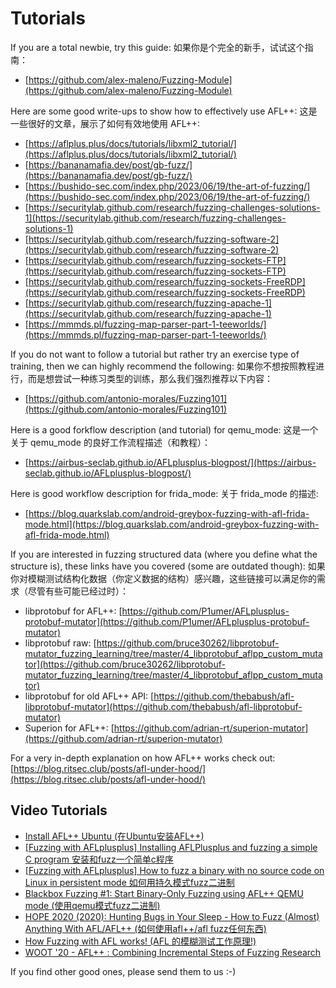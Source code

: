 # Tutorials

If you are a total newbie, try this guide:
如果你是个完全的新手，试试这个指南：

* [https://github.com/alex-maleno/Fuzzing-Module](https://github.com/alex-maleno/Fuzzing-Module)

Here are some good write-ups to show how to effectively use AFL++:
这是一些很好的文章，展示了如何有效地使用 AFL++:

* [https://aflplus.plus/docs/tutorials/libxml2_tutorial/](https://aflplus.plus/docs/tutorials/libxml2_tutorial/)
* [https://bananamafia.dev/post/gb-fuzz/](https://bananamafia.dev/post/gb-fuzz/)
* [https://bushido-sec.com/index.php/2023/06/19/the-art-of-fuzzing/](https://bushido-sec.com/index.php/2023/06/19/the-art-of-fuzzing/)
* [https://securitylab.github.com/research/fuzzing-challenges-solutions-1](https://securitylab.github.com/research/fuzzing-challenges-solutions-1)
* [https://securitylab.github.com/research/fuzzing-software-2](https://securitylab.github.com/research/fuzzing-software-2)
* [https://securitylab.github.com/research/fuzzing-sockets-FTP](https://securitylab.github.com/research/fuzzing-sockets-FTP)
* [https://securitylab.github.com/research/fuzzing-sockets-FreeRDP](https://securitylab.github.com/research/fuzzing-sockets-FreeRDP)
* [https://securitylab.github.com/research/fuzzing-apache-1](https://securitylab.github.com/research/fuzzing-apache-1)
* [https://mmmds.pl/fuzzing-map-parser-part-1-teeworlds/](https://mmmds.pl/fuzzing-map-parser-part-1-teeworlds/)

If you do not want to follow a tutorial but rather try an exercise type of
training, then we can highly recommend the following:
如果你不想按照教程进行，而是想尝试一种练习类型的训练，那么我们强烈推荐以下内容：

* [https://github.com/antonio-morales/Fuzzing101](https://github.com/antonio-morales/Fuzzing101)

Here is a good forkflow description (and tutorial) for qemu_mode:
这是一个关于 qemu_mode 的良好工作流程描述（和教程）：


* [https://airbus-seclab.github.io/AFLplusplus-blogpost/](https://airbus-seclab.github.io/AFLplusplus-blogpost/)

Here is good workflow description for frida_mode:
关于 frida_mode 的描述:

* [https://blog.quarkslab.com/android-greybox-fuzzing-with-afl-frida-mode.html](https://blog.quarkslab.com/android-greybox-fuzzing-with-afl-frida-mode.html)

If you are interested in fuzzing structured data (where you define what the
structure is), these links have you covered (some are outdated though):
如果你对模糊测试结构化数据（你定义数据的结构）感兴趣，这些链接可以满足你的需求（尽管有些可能已经过时）：

* libprotobuf for AFL++:
  [https://github.com/P1umer/AFLplusplus-protobuf-mutator](https://github.com/P1umer/AFLplusplus-protobuf-mutator)
* libprotobuf raw:
  [https://github.com/bruce30262/libprotobuf-mutator_fuzzing_learning/tree/master/4_libprotobuf_aflpp_custom_mutator](https://github.com/bruce30262/libprotobuf-mutator_fuzzing_learning/tree/master/4_libprotobuf_aflpp_custom_mutator)
* libprotobuf for old AFL++ API:
  [https://github.com/thebabush/afl-libprotobuf-mutator](https://github.com/thebabush/afl-libprotobuf-mutator)
* Superion for AFL++:
  [https://github.com/adrian-rt/superion-mutator](https://github.com/adrian-rt/superion-mutator)

For a very in-depth explanation on how AFL++ works check out:
[https://blog.ritsec.club/posts/afl-under-hood/](https://blog.ritsec.club/posts/afl-under-hood/)

## Video Tutorials

* [Install AFL++ Ubuntu (在Ubuntu安装AFL++)](https://www.youtube.com/watch?v=5dCvhkbi3RA)
* [[Fuzzing with AFLplusplus] Installing AFLPlusplus and fuzzing a simple C program 安装和fuzz一个简单c程序](https://www.youtube.com/watch?v=9wRVo0kYSlc)
* [[Fuzzing with AFLplusplus] How to fuzz a binary with no source code on Linux in persistent mode 如何用持久模式fuzz二进制](https://www.youtube.com/watch?v=LGPJdEO02p4)
* [Blackbox Fuzzing #1: Start Binary-Only Fuzzing using AFL++ QEMU mode (使用qemu模式fuzz二进制)](https://www.youtube.com/watch?v=sjLFf9q2NRc)
* [HOPE 2020 (2020): Hunting Bugs in Your Sleep - How to Fuzz (Almost) Anything With AFL/AFL++ (如何使用afl++/afl fuzz任何东西)](https://www.youtube.com/watch?v=A8ex1hqaQ7E)
* [How Fuzzing with AFL works! (AFL 的模糊测试工作原理!)](https://www.youtube.com/watch?v=COHUWuLTbdk)
* [WOOT '20 - AFL++ : Combining Incremental Steps of Fuzzing Research](https://www.youtube.com/watch?v=cZidm6I7KWU)

If you find other good ones, please send them to us :-)
